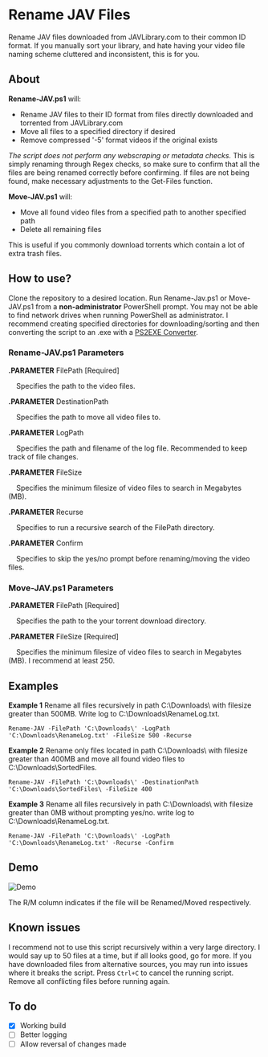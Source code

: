 # Rename JAV Files
Rename JAV files downloaded from JAVLibrary.com to their common ID format. If you manually sort your library, and hate having your video file naming scheme cluttered and inconsistent, this is for you.

## About
**Rename-JAV.ps1** will:

* Rename JAV files to their ID format from files directly downloaded and torrented from JAVLibrary.com
* Move all files to a specified directory if desired
* Remove compressed '-5' format videos if the original exists

*The script does not perform any webscraping or metadata checks.* This is simply renaming through Regex checks, so make sure to confirm that all the files are being renamed correctly before confirming. If files are not being found, make necessary adjustments to the Get-Files function.

**Move-JAV.ps1** will:

* Move all found video files from a specified path to another specified path
* Delete all remaining files

This is useful if you commonly download torrents which contain a lot of extra trash files.

## How to use?
Clone the repository to a desired location. Run Rename-Jav.ps1 or Move-JAV.ps1 from a **non-administrator** PowerShell prompt. You may not be able to find network drives when running PowerShell as administrator. I recommend creating specified directories for downloading/sorting and then converting the script to an .exe with a [PS2EXE Converter](https://gallery.technet.microsoft.com/scriptcenter/PS2EXE-GUI-Convert-e7cb69d5).

### Rename-JAV.ps1 Parameters
**.PARAMETER** FilePath [Required]

&nbsp;&nbsp;&nbsp;&nbsp;Specifies the path to the video files.

**.PARAMETER** DestinationPath

&nbsp;&nbsp;&nbsp;&nbsp;Specifies the path to move all video files to.

**.PARAMETER** LogPath

&nbsp;&nbsp;&nbsp;&nbsp;Specifies the path and filename of the log file. Recommended to keep track of file changes.

**.PARAMETER** FileSize

&nbsp;&nbsp;&nbsp;&nbsp;Specifies the minimum filesize of video files to search in Megabytes (MB).

**.PARAMETER** Recurse

&nbsp;&nbsp;&nbsp;&nbsp;Specifies to run a recursive search of the FilePath directory.

**.PARAMETER** Confirm

&nbsp;&nbsp;&nbsp;&nbsp;Specifies to skip the yes/no prompt before renaming/moving the video files.

### Move-JAV.ps1 Parameters
**.PARAMETER** FilePath [Required]

&nbsp;&nbsp;&nbsp;&nbsp;Specifies the path to the your torrent download directory.

**.PARAMETER** FileSize [Required]

&nbsp;&nbsp;&nbsp;&nbsp;Specifies the minimum filesize of video files to search in Megabytes (MB). I recommend at least 250.

## Examples
**Example 1** Rename all files recursively in path C:\Downloads\ with filesize greater than 500MB. Write log to C:\Downloads\RenameLog.txt.
```
Rename-JAV -FilePath 'C:\Downloads\' -LogPath 'C:\Downloads\RenameLog.txt' -FileSize 500 -Recurse
```
**Example 2** Rename only files located in path C:\Downloads\ with filesize greater than 400MB and move all found video files to C:\Downloads\SortedFiles\.
```
Rename-JAV -FilePath 'C:\Downloads\' -DestinationPath 'C:\Downloads\SortedFiles\ -FileSize 400
```

**Example 3** Rename all files recursively in path C:\Downloads\ with filesize greater than 0MB without prompting yes/no. write log to C:\Downloads\RenameLog.txt.
```
Rename-JAV -FilePath 'C:\Downloads\' -LogPath 'C:\Downloads\RenameLog.txt' -Recurse -Confirm
```

## Demo
![Demo](https://github.com/jvlflame/Rename-JAV-files/blob/master/demo.gif?raw=true)

The R/M column indicates if the file will be Renamed/Moved respectively.

## Known issues
I recommend not to use this script recursively within a very large directory. I would say up to 50 files at a time, but if all looks good, go for more. If you have downloaded files from alternative sources, you may run into issues where it breaks the script. Press `Ctrl+C` to cancel the running script. Remove all conflicting files before running again.

## To do
- [x] Working build
- [ ] Better logging
- [ ] Allow reversal of changes made
